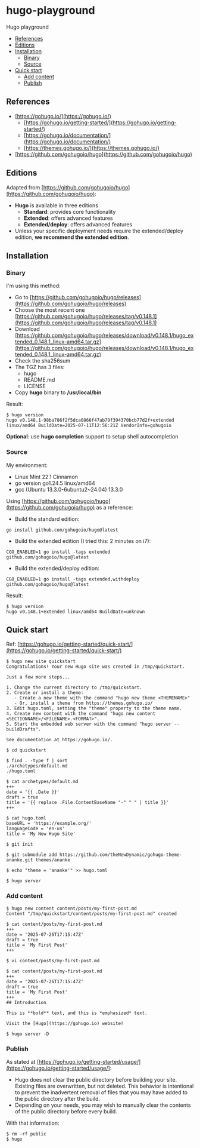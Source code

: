 # hugo-playground

Hugo playground

- [References](#references)
- [Editions](#editions)
- [Installation](#installation)
  - [Binary](#binary)
  - [Source](#source)
- [Quick start](#quick-start)
  - [Add content](#add-content)
  - [Publish](#publish)

## References

- [https://gohugo.io/](https://gohugo.io/)
  - [https://gohugo.io/getting-started/](https://gohugo.io/getting-started/)
  - [https://gohugo.io/documentation/](https://gohugo.io/documentation/)
  - [https://themes.gohugo.io/](https://themes.gohugo.io/)
- [https://github.com/gohugoio/hugo](https://github.com/gohugoio/hugo)

## Editions

Adapted from [https://github.com/gohugoio/hugo](https://github.com/gohugoio/hugo):

- **Hugo** is available in three editions
  - **Standard**: provides core functionality
  - **Extended**: offers advanced features
  - **Extended/deploy**: offers advanced features
- Unless your specific deployment needs require the extended/deploy edition, **we recommend the extended edition**.

## Installation

### Binary

I'm using this method:

- Go to [https://github.com/gohugoio/hugo/releases](https://github.com/gohugoio/hugo/releases)
- Choose the most recent one [https://github.com/gohugoio/hugo/releases/tag/v0.148.1](https://github.com/gohugoio/hugo/releases/tag/v0.148.1)
- Download [https://github.com/gohugoio/hugo/releases/download/v0.148.1/hugo_extended_0.148.1_linux-amd64.tar.gz](https://github.com/gohugoio/hugo/releases/download/v0.148.1/hugo_extended_0.148.1_linux-amd64.tar.gz)
- Check the sha256sum
- The TGZ has 3 files:
  - hugo
  - README.md
  - LICENSE
- Copy **hugo** binary to **/usr/local/bin**

Result:
```
$ hugo version
hugo v0.148.1-98ba786f2f5dca0866f47ab79f394370bcb77d2f+extended linux/amd64 BuildDate=2025-07-11T12:56:21Z VendorInfo=gohugoio
```

**Optional**: use **hugo completion** support to setup shell autocompletion

### Source

My environment:

- Linux Mint 22.1 Cinnamon
- go version go1.24.5 linux/amd64
- gcc (Ubuntu 13.3.0-6ubuntu2~24.04) 13.3.0

Using [https://github.com/gohugoio/hugo](https://github.com/gohugoio/hugo) as a reference:

- Build the standard edition:
```
go install github.com/gohugoio/hugo@latest
```
- Build the extended edition (I tried this: 2 minutes on i7):
```
CGO_ENABLED=1 go install -tags extended github.com/gohugoio/hugo@latest
```
- Build the extended/deploy edition:
```
CGO_ENABLED=1 go install -tags extended,withdeploy github.com/gohugoio/hugo@latest
```

Result:
```
$ hugo version
hugo v0.148.1+extended linux/amd64 BuildDate=unknown
```

## Quick start

Ref: [https://gohugo.io/getting-started/quick-start/](https://gohugo.io/getting-started/quick-start/)

```
$ hugo new site quickstart
Congratulations! Your new Hugo site was created in /tmp/quickstart.

Just a few more steps...

1. Change the current directory to /tmp/quickstart.
2. Create or install a theme:
   - Create a new theme with the command "hugo new theme <THEMENAME>"
   - Or, install a theme from https://themes.gohugo.io/
3. Edit hugo.toml, setting the "theme" property to the theme name.
4. Create new content with the command "hugo new content <SECTIONNAME>/<FILENAME>.<FORMAT>".
5. Start the embedded web server with the command "hugo server --buildDrafts".

See documentation at https://gohugo.io/.

$ cd quickstart

$ find . -type f | sort
./archetypes/default.md
./hugo.toml

$ cat archetypes/default.md
+++
date = '{{ .Date }}'
draft = true
title = '{{ replace .File.ContentBaseName "-" " " | title }}'
+++

$ cat hugo.toml
baseURL = 'https://example.org/'
languageCode = 'en-us'
title = 'My New Hugo Site'

$ git init

$ git submodule add https://github.com/theNewDynamic/gohugo-theme-ananke.git themes/ananke

$ echo "theme = 'ananke'" >> hugo.toml

$ hugo server
```

### Add content

```
$ hugo new content content/posts/my-first-post.md
Content "/tmp/quickstart/content/posts/my-first-post.md" created

$ cat content/posts/my-first-post.md
+++
date = '2025-07-26T17:15:47Z'
draft = true
title = 'My First Post'
+++

$ vi content/posts/my-first-post.md

$ cat content/posts/my-first-post.md
+++
date = '2025-07-26T17:15:47Z'
draft = true
title = 'My First Post'
+++
## Introduction

This is **bold** text, and this is *emphasized* text.

Visit the [Hugo](https://gohugo.io) website!

$ hugo server -D
```

### Publish

As stated at [https://gohugo.io/getting-started/usage/](https://gohugo.io/getting-started/usage/]:

- Hugo does not clear the public directory before building your site. Existing files are overwritten, but not deleted. This behavior is intentional to prevent the inadvertent removal of files that you may have added to the public directory after the build.
- Depending on your needs, you may wish to manually clear the contents of the public directory before every build.

With that information:

```
$ rm -rf public
$ hugo
```
